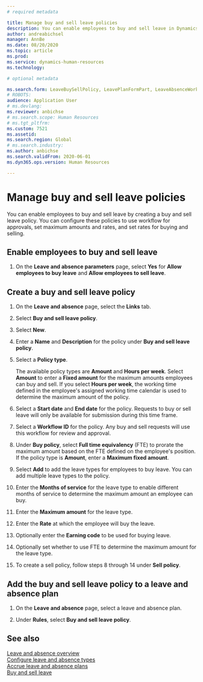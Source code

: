 ```yaml
---
# required metadata

title: Manage buy and sell leave policies
description: You can enable employees to buy and sell leave in Dynamics 365 Human Resources.
author: andreabichsel
manager: AnnBe
ms.date: 08/20/2020
ms.topic: article
ms.prod: 
ms.service: dynamics-human-resources
ms.technology: 

# optional metadata

ms.search.form: LeaveBuySellPolicy, LeavePlanFormPart, LeaveAbsenceWorkspace
# ROBOTS: 
audience: Application User
# ms.devlang: 
ms.reviewer: anbichse
# ms.search.scope: Human Resources
# ms.tgt_pltfrm: 
ms.custom: 7521
ms.assetid: 
ms.search.region: Global
# ms.search.industry: 
ms.author: anbichse
ms.search.validFrom: 2020-06-01
ms.dyn365.ops.version: Human Resources

---
```


# Manage buy and sell leave policies

You can enable employees to buy and sell leave by creating a buy and sell leave policy. You can configure these policies to use workflow for approvals, set maximum amounts and rates, and set rates for buying and selling. 

## Enable employees to buy and sell leave

1. On the **Leave and absence parameters** page, select **Yes** for **Allow employees to buy leave** and **Allow employees to sell leave**.

## Create a buy and sell leave policy

1. On the **Leave and absence** page, select the **Links** tab. 

2. Select **Buy and sell leave policy**.

3. Select **New**.

4. Enter a **Name** and **Description** for the policy under **Buy and sell leave policy**. 

5. Select a **Policy type**. 

   The available policy types are **Amount** and **Hours per week**. Select **Amount** to enter a **Fixed amount** for the maximum amounts employees can buy and sell. If you select **Hours per week**, the working time defined in the employee's assigned working time calendar is used to determine the maximum amount of the policy. 

6. Select a **Start date** and **End date** for the policy. Requests to buy or sell leave will only be available for submission during this time frame. 

7. Select a **Workflow ID** for the policy. Any buy and sell requests will use this workflow for review and approval. 

8. Under **Buy policy**, select **Full time equivalency** (FTE) to prorate the maximum amount based on the FTE defined on the employee's position. If the policy type is **Amount**, enter a **Maximum fixed amount**. 

9. Select **Add** to add the leave types for employees to buy leave. You can add multiple leave types to the policy. 

10. Enter the **Months of service** for the leave type to enable different months of service to determine the maximum amount an employee can buy. 

11. Enter the **Maximum amount** for the leave type. 

12. Enter the **Rate** at which the employee will buy the leave. 

13. Optionally enter the **Earning code** to be used for buying leave. 

14. Optionally set whether to use FTE to determine the maximum amount for the leave type. 

15. To create a sell policy, follow steps 8 through 14 under **Sell policy**. 

## Add the buy and sell leave policy to a leave and absence plan

1. On the **Leave and absence** page, select a leave and absence plan.

2. Under **Rules**, select **Buy and sell leave policy**.

## See also

[Leave and absence overview](hr-leave-and-absence-overview.md)</br>
[Configure leave and absence types](hr-leave-and-absence-types.md)</br>
[Accrue leave and absence plans](hr-leave-and-absence-accrue.md)</br>
[Buy and sell leave](hr-employee-self-service-buy-sell-leave.md)

